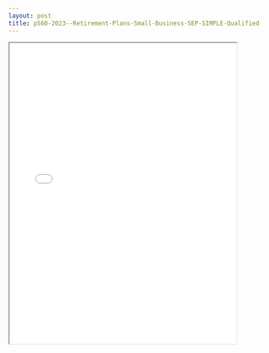 ```yaml
---
layout: post
title: p560-2023--Retirement-Plans-Small-Business-SEP-SIMPLE-Qualified-Plans
---
```


<div class="pdf-container">
<iframe src="/ea/_pdf-2-md/p560-2023--Retirement-Plans-Small-Business-SEP-SIMPLE-Qualified-Plans.pdf" height="600" width="90%" allowFullScreen="true"></iframe>
</div>

